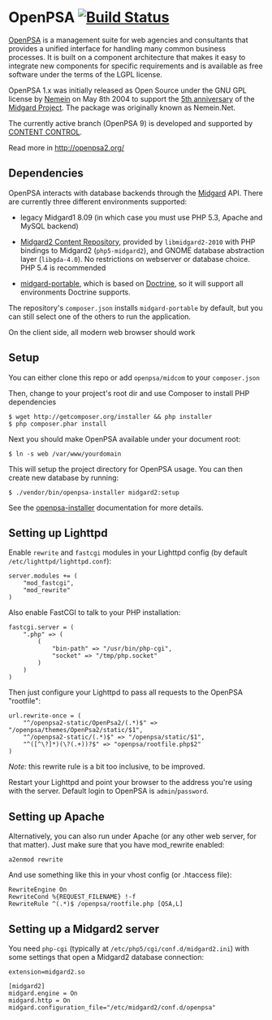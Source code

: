 OpenPSA [![Build Status](https://secure.travis-ci.org/flack/openpsa.svg?branch=master)](https://travis-ci.org/flack/openpsa)
=======

[OpenPSA](http://midgard-project.org/openpsa/) is a management suite for web agencies and consultants that provides a unified interface for handling many common business processes. It is built on a component architecture that makes it easy to integrate new components for specific requirements and is available as free software under the terms of the LGPL license.

OpenPSA 1.x was initially released as Open Source under the GNU GPL license by [Nemein](http://nemein.com/) on May 8th 2004 to support the [5th anniversary](http://www.midgard-project.org/updates/midgard-5th-anniversary.html) of the [Midgard Project](http://www.midgard-project.org/). The package was originally known as Nemein.Net.

The currently active branch (OpenPSA 9) is developed and supported by [CONTENT CONTROL](http://www.contentcontrol-berlin.de/).

Read more in <http://openpsa2.org/>

## Dependencies

OpenPSA interacts with database backends through the [Midgard](http://midgard-project.org/) API. There are currently 
three different environments supported:

* legacy Midgard1 8.09 (in which case you must use PHP 5.3, Apache and MySQL backend)

* [Midgard2 Content Repository](https://github.com/midgardproject/midgard-core), provided by `libmidgard2-2010` with 
  PHP bindings to Midgard2 (`php5-midgard2`), and GNOME database abstraction layer (`libgda-4.0`). No restrictions on
  webserver or database choice. PHP 5.4 is recommended

* [midgard-portable](https://github.com/flack/midgard-portable), which is based on [Doctrine](http://www.doctrine-project.org/), 
  so it will support all environments Doctrine supports.

The repository's `composer.json` installs `midgard-portable` by default, but you can still select one of the others to
run the application.

On the client side, all modern web browser should work

## Setup

You can either clone this repo or add `openpsa/midcom` to your `composer.json`

Then, change to your project's root dir and use Composer to install PHP dependencies

    $ wget http://getcomposer.org/installer && php installer
    $ php composer.phar install

Next you should make OpenPSA available under your document root:

    $ ln -s web /var/www/yourdomain

This will setup the project directory for OpenPSA usage. You can then create new database by running:

    $ ./vendor/bin/openpsa-installer midgard2:setup

See the [openpsa-installer](https://github.com/flack/openpsa-installer) documentation for more details.

## Setting up Lighttpd

Enable `rewrite` and `fastcgi` modules in your Lighttpd config (by default `/etc/lighttpd/lighttpd.conf`):

    server.modules += (
        "mod_fastcgi",
        "mod_rewrite"
    )

Also enable FastCGI to talk to your PHP installation:

    fastcgi.server = (
        ".php" => (
            (
                "bin-path" => "/usr/bin/php-cgi",
                "socket" => "/tmp/php.socket"
            )
        )
    )

Then just configure your Lighttpd to pass all requests to the OpenPSA "rootfile":

    url.rewrite-once = (
        "^/openpsa2-static/OpenPsa2/(.*)$" => "/openpsa/themes/OpenPsa2/static/$1",
        "^/openpsa2-static/(.*)$" => "/openpsa/static/$1",
        "^([^\?]*)(\?(.+))?$" => "openpsa/rootfile.php$2"
    )

*Note:* this rewrite rule is a bit too inclusive, to be improved.

Restart your Lighttpd and point your browser to the address you're using with the server. Default login to OpenPSA is `admin`/`password`.

## Setting up Apache

Alternatively, you can also run under Apache (or any other web server, for that matter). Just make sure that you have mod_rewrite enabled:

    a2enmod rewrite

And use something like this in your vhost config (or .htaccess file):

    RewriteEngine On
    RewriteCond %{REQUEST_FILENAME} !-f
    RewriteRule ^(.*)$ /openpsa/rootfile.php [QSA,L]

## Setting up a Midgard2 server

You need `php-cgi` (typically at `/etc/php5/cgi/conf.d/midgard2.ini`) with some settings that open a Midgard2 database connection:

    extension=midgard2.so

    [midgard2]
    midgard.engine = On
    midgard.http = On
    midgard.configuration_file="/etc/midgard2/conf.d/openpsa"
